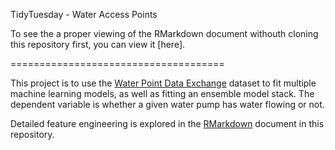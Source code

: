 TidyTuesday - Water Access Points

To see the a proper viewing of the RMarkdown document withouth cloning this repository first, you can view it [here].

=====================================

This project is to use the [Water Point Data Exchange](https://github.com/rfordatascience/tidytuesday/blob/master/data/2021/2021-05-04/readme.md) dataset to fit multiple machine learning models, as well as fitting an ensemble model stack. The dependent variable is whether a given water pump has water flowing or not. 

Detailed feature engineering is explored in the [RMarkdown](https://rmarkdown.rstudio.com/) document in this repository.
